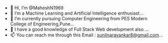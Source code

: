 - 👋 Hi, I’m @MaheshN1969
- 👀 I’m a Machine Learning and Artificial Intelligence enthusiast...
- 🌱 I’m currently pursuing Computer Engineering from PES Modern College of Engineering,Pune...
- 💞️ I have a good knowledge of Full Stack Web development also  ...
- 📫 You can reach me through this Email : sunilnarayankar8@gmail.com...

<!---
MaheshN1969/MaheshN1969 is a ✨ special ✨ repository because its `README.md` (this file) appears on your GitHub profile.
You can click the Preview link to take a look at your changes.
--->
